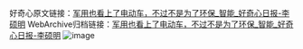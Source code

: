 好奇心原文链接：[军用也看上了电动车，不过不是为了环保_智能_好奇心日报-李硕明](https://www.qdaily.com/articles/5620.html)
WebArchive归档链接：[军用也看上了电动车，不过不是为了环保_智能_好奇心日报-李硕明](http://web.archive.org/web/20190623165143/https://www.qdaily.com/articles/5620.html)
![image](http://ww3.sinaimg.cn/large/007d5XDply1g3w8tksrasj30u02iw1kx)